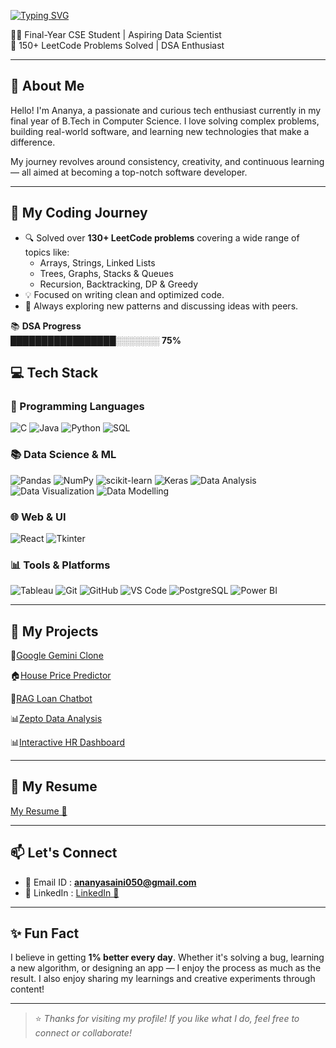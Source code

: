 [![Typing SVG](https://readme-typing-svg.demolab.com/?lines=Hey+there,+I'm+Ananya+Saini;Data+Science+%7C+AI+%7C+DSA+Enthusiast;Welcome+to+my+GitHub!&center=true&width=500&height=50)](https://git.io/typing-svg)


👩‍💻 Final-Year CSE Student | Aspiring Data Scientist  
🔢 150+ LeetCode Problems Solved | DSA Enthusiast

---

## 🌟 About Me

Hello! I'm Ananya, a passionate and curious tech enthusiast currently in my final year of B.Tech in Computer Science. I love solving complex problems, building real-world software, and learning new technologies that make a difference.

My journey revolves around consistency, creativity, and continuous learning — all aimed at becoming a top-notch software developer.

---

## 🚀 My Coding Journey

- 🔍 Solved over **130+ LeetCode problems** covering a wide range of topics like:
  - Arrays, Strings, Linked Lists
  - Trees, Graphs, Stacks & Queues
  - Recursion, Backtracking, DP & Greedy
- 💡 Focused on writing clean and optimized code.
- 💬 Always exploring new patterns and discussing ideas with peers.

<!-- 📌 Check out my [LeetCode Profile](https://leetcode.com/u/Ananya640/#): -->

📚 **DSA Progress**  
   █████████████████░░░░░░░ **75%** 


## 💻 Tech Stack

### 🚀 Programming Languages
![C](https://img.shields.io/badge/C-00599C?style=for-the-badge&logo=c&logoColor=white)
![Java](https://img.shields.io/badge/Java-ED8B00?style=for-the-badge&logo=openjdk&logoColor=white)
![Python](https://img.shields.io/badge/Python-3776AB?style=for-the-badge&logo=python&logoColor=white)
![SQL](https://img.shields.io/badge/SQL-4479A1?style=for-the-badge&logo=mysql&logoColor=white)

### 📚 Data Science & ML
![Pandas](https://img.shields.io/badge/Pandas-150458?style=for-the-badge&logo=pandas&logoColor=white)
![NumPy](https://img.shields.io/badge/NumPy-013243?style=for-the-badge&logo=numpy&logoColor=white)
![scikit-learn](https://img.shields.io/badge/scikit--learn-F7931E?style=for-the-badge&logo=scikit-learn&logoColor=white)
![Keras](https://img.shields.io/badge/Keras-D00000?style=for-the-badge&logo=keras&logoColor=white)
![Data Analysis](https://img.shields.io/badge/Data--Analysis-blue?style=for-the-badge)
![Data Visualization](https://img.shields.io/badge/Data--Visualization-FF6384?style=for-the-badge)
![Data Modelling](https://img.shields.io/badge/Data--Modelling-teal?style=for-the-badge)

### 🌐 Web & UI
![React](https://img.shields.io/badge/React-20232A?style=for-the-badge&logo=react&logoColor=61DAFB)
![Tkinter](https://img.shields.io/badge/Tkinter-FFCA28?style=for-the-badge&logo=python&logoColor=3776AB)

### 📊 Tools & Platforms
![Tableau](https://img.shields.io/badge/Tableau-E97627?style=for-the-badge&logo=tableau&logoColor=white)
![Git](https://img.shields.io/badge/Git-F05032?style=for-the-badge&logo=git&logoColor=white)
![GitHub](https://img.shields.io/badge/GitHub-181717?style=for-the-badge&logo=github&logoColor=white)
![VS Code](https://img.shields.io/badge/VS%20Code-007ACC?style=for-the-badge&logo=visual-studio-code&logoColor=white)
![PostgreSQL](https://img.shields.io/badge/PostgreSQL-316192?style=for-the-badge&logo=postgresql&logoColor=white)
![Power BI](https://img.shields.io/badge/Power%20BI-F2C811?style=for-the-badge&logo=powerbi&logoColor=black)

---

## 💼 My Projects

<!-- Add your project cards or links here later -->

🚧[Google Gemini Clone](https://github.com/ananyasaini64760/assisstant-ui)

🏠[House Price Predictor](https://github.com/ananyasaini64760/house-price-predictor)

🤖[RAG Loan Chatbot](https://github.com/ananyasaini64760/rag_loan_chatbot)

📊[Zepto Data Analysis](https://github.com/ananyasaini64760/Zepto_Data_Analysis)

📊[Interactive HR Dashboard](https://github.com/ananyasaini64760/Dashboard-Tableau)

---

## 📄 My Resume

[My Resume 📎](https://flowcv.com/resume/9pkuslc494e2)

---

## 📫 Let's Connect

- 📧 Email ID : **ananyasaini050@gmail.com**  
- 💼 LinkedIn : [LinkedIn 📎](www.linkedin.com/in/ananya-saini-849aba21a)

---

## ✨ Fun Fact

I believe in getting **1% better every day**. Whether it's solving a bug, learning a new algorithm, or designing an app — I enjoy the process as much as the result. I also enjoy sharing my learnings and creative experiments through content!

---

> ⭐ *Thanks for visiting my profile! If you like what I do, feel free to connect or collaborate!*
